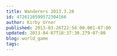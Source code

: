 ```yaml
---
title: Wanderers 2013.3.26
id: 4726110599572304166
author: Kirby Urner
published: 2013-03-26T22:58:00.001-07:00
updated: 2013-04-07T18:37:30.279-07:00
blog: world_game
tags: 
---
```


